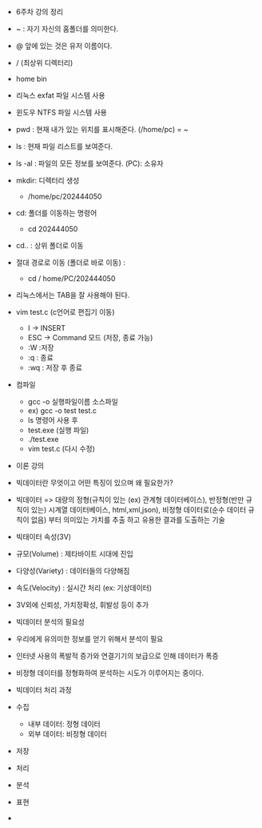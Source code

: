 - 6주차 강의 정리

- ~ : 자기 자신의 홈폴더를 의미한다.
- @ 앞에 있는 것은 유저 이름이다.

- / (최상위 디렉터리)
- home    bin

- 리눅스 exfat 파일 시스템 사용
- 윈도우 NTFS 파일 시스템 사용

- pwd : 현재 내가 있는 위치를 표시해준다. (/home/pc) = ~
- ls : 현재 파일 리스트를 보여준다.
- ls -al : 파일의 모든 정보를 보여준다. (PC): 소유자

- mkdir: 디렉터리 생성
  - /home/pc/202444050
- cd: 폴더를 이동하는 명령어
  - cd 202444050
- cd.. : 상위 폴더로 이동
- 절대 경로로 이동 (폴더로 바로 이동) :
  - cd / home/PC/202444050
- 리눅스에서는 TAB을 잘 사용해야 된다.

- vim test.c (c언어로 편집기 이동)
  - I -> INSERT
  - ESC -> Command 모드 (저장, 종료 가능)
  - :W :저장
  - :q : 종료
  - :wq : 저장 후 종료

- 컴파일
  - gcc -o 실행파일이름 소스파일
  - ex) gcc -o test test.c
  - ls 명령어 사용 후
  - test.exe (실행 파일)
  - ./test.exe
  - vim test.c (다시 수정)

- 이론 강의
- 빅데이터란 무엇이고 어떤 특징이 있으며 왜 필요한가?
- 빅데이터 => 대량의 정형(규칙이 있는 (ex) 관계형 데이터베이스), 반정형(반만 규칙이 있는) 시계열 데이터베이스, html,xml,json), 비정형 데이터로(순수 데이터 규칙이 없음)   부터 의미있는 가치를 추출   하고 유용한 결과를 도출하는 기술
  
- 빅태이터 속성(3V)
- 규모(Volume) : 제타바이트 시대에 진입
- 다양성(Variety) : 데이터들의 다양해짐
- 속도(Velocity) : 실시간 처리 (ex: 기상데이터)
- 3V외에 신뢰성, 가치정확성, 휘발성 등이 추가

- 빅데이터 분석의 필요성
- 우리에게 유의미한 정보를 얻기 위해서 분석이 필요
- 인터넷 사용의 폭발적 증가와 연결기기의 보급으로 인해 데이터가 폭증
- 비정형 데이터를 정형화하여 분석하는 시도가 이루어지는 중이다.

- 빅데이터 처리 과정
- 수집
    - 내부 데이터: 정형 데이터
    - 외부 데이터: 비정형 데이터
- 저장
- 처리
- 분석
- 표현

- 
